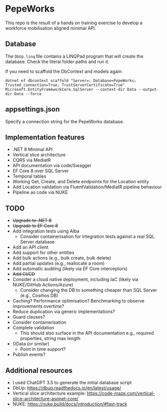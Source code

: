 # PepeWorks

This repo is the result of a hands on training exercise to develop a workforce mobilisation aligned minimal API.

## Database

The `DbUp.linq` file contains a LINQPad program that will create the database. Check the literal folder paths and run
it.

If you need to scaffold the DbContext and models again: 

```text
dotnet ef dbcontext scaffold "Server=; Database=PepeWorks; Trusted_connection=True; TrustServerCertificate=True" Microsoft.EntityFrameworkCore.SqlServer --context-dir Data --output-dir Data --force
```

## appsettings.json

Specify a connection string for the PepeWorks database.

## Implementation features

- .NET 8 Minimal API
- Vertical slice architecture
- CQRS via MediatR
- API documentation via code/Swagger
- EF Core 8 over SQL Server
- Temporal tables
- Working Get, Create, and Delete endpoints for the Location entity
- Add Location validation via FluentValidation/MediatR pipeline behaviour
- Pipeline as code via NUKE

## TODO

- ~~Upgrade to .NET 8~~
- ~~Upgrade to EF Core 8~~
- Add integration tests using Alba
    - Consider containerisation for integration tests against a real SQL Server database
- Add an API client
- Add support for other entities
- Add bulk actions (e.g., bulk create, bulk delete)
- Add partial updates (e.g., reallocate a room)
- Add automatic auditing (likely via EF Core interceptors)
- ~~Add CI/CD~~
- Consider a cloud native deployment, including IaC (likely via NUKE/GitHub Actions/Azure)
    - Consider changing the DB to something cheaper than SQL Server (e.g., Cosmos DB)
- Caching? Performance optimisation? Benchmarking to observe improvements overtime?
- Reduce duplication via generic implementations?
- Guard clauses?
- Consider containerisation
- Complete validation
    - This should also surface in the API documentation e.g., required properties, string max length
- OData (or similar)
  - Point in time support?
- Publish events?

## Additional resources

- I used ChatGPT 3.5 to generate the initial database script
- DbUp: https://dbup.readthedocs.io/en/latest/usage/
- Vertical slice architecture example: https://code-maze.com/vertical-slice-architecture-aspnet-core/
- NUKE: https://nuke.build/docs/introduction/#fast-track
